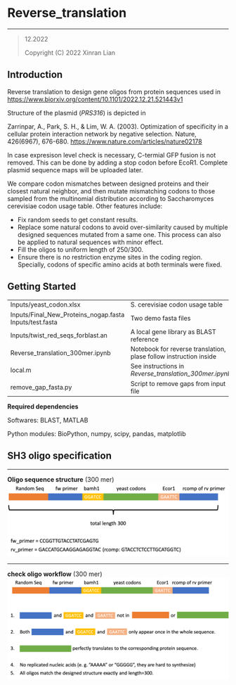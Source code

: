 # Reverse_translation
---
> 12.2022
>
> Copyright (C) 2022 Xinran Lian
>

## Introduction
Reverse translation to design gene oligos from protein sequences used in https://www.biorxiv.org/content/10.1101/2022.12.21.521443v1


Structure of the plasmid (*PRS316*) is depicted in

Zarrinpar, A., Park, S. H., & Lim, W. A. (2003). Optimization of specificity in a cellular protein interaction network by negative selection. Nature, 426(6967), 676-680.
https://www.nature.com/articles/nature02178

In case expresison level check is necessary, C-termial GFP fusion is not removed. This can be done by adding a stop codon before EcoR1. Complete plasmid sequence maps will be uploaded later.

We compare codon mismatches between designed proteins and their closest natural neighbor, and then mutate mismatching codons to those sampled from the multinomial distribution according to Saccharomyces cerevisiae codon usage table. Other features include:

* Fix random seeds to get constant results.
* Replace some natural codons to avoid over-similarity caused by multiple designed sequences mutated from a same one. This process can also be applied to natural sequences with minor effect. 
* Fill the oligos to uniform length of 250/300.
* Ensure there is no restriction enzyme sites in the coding region. Specially, codons of specific amino acids at both terminals were fixed.


## Getting Started

|            |                                                         |
| :---       | :---                                                    |
| Inputs/yeast_codon.xlsx      | S. cerevisiae codon usage table   |
| Inputs/Final_New_Proteins_nogap.fasta Inputs/test.fasta| Two demo fasta files |
| Inputs/twist_red_seqs_forblast.an | A local gene library as BLAST reference |
| Reverse_translation_300mer.ipynb    | Notebook for reverse translation, plase follow instruction inside  |
| local.m | See instructions in *Reverse_translation_300mer.ipynb*   |
| remove_gap_fasta.py | Script to remove gaps from input file |

**Required dependencies**

Softwares: BLAST, MATLAB

Python modules: BioPython, numpy, scipy, pandas, matplotlib


## SH3 oligo specification
---
**Oligo sequence structure** (300 mer)
![oligo sequence structure](oligos300mer.png)

---
**check oligo workflow** (300 mer)
![check oligo workflow](seq_structure_check.png)